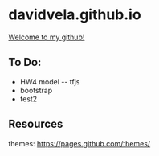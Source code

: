 # davidvela.github.io

[Welcome to my github!](davidvela.github.io)
<br/>




## To Do: 
- HW4 model -- tfjs
- bootstrap 
- test2


## Resources 
themes: https://pages.github.com/themes/
